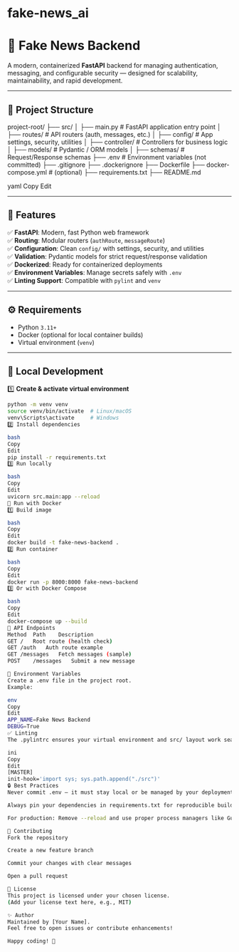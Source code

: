 # fake-news_ai
# 📰 Fake News Backend

A modern, containerized **FastAPI** backend for managing authentication, messaging, and configurable security — designed for scalability, maintainability, and rapid development.

---

## 📌 **Project Structure**

project-root/
├── src/
│ ├── main.py # FastAPI application entry point
│ ├── routes/ # API routers (auth, messages, etc.)
│ ├── config/ # App settings, security, utilities
│ ├── controller/ # Controllers for business logic
│ ├── models/ # Pydantic / ORM models
│ ├── schemas/ # Request/Response schemas
├── .env # Environment variables (not committed)
├── .gitignore
├── .dockerignore
├── Dockerfile
├── docker-compose.yml # (optional)
├── requirements.txt
├── README.md

yaml
Copy
Edit

---

## 🚀 **Features**

✅ **FastAPI**: Modern, fast Python web framework  
✅ **Routing**: Modular routers (`authRoute`, `messageRoute`)  
✅ **Configuration**: Clean `config/` with settings, security, and utilities  
✅ **Validation**: Pydantic models for strict request/response validation  
✅ **Dockerized**: Ready for containerized deployments  
✅ **Environment Variables**: Manage secrets safely with `.env`  
✅ **Linting Support**: Compatible with `pylint` and `venv`

---

## ⚙️ **Requirements**

- Python `3.11+`
- Docker (optional for local container builds)
- Virtual environment (`venv`)

---

## 🐍 **Local Development**

1️⃣ **Create & activate virtual environment**
```bash
python -m venv venv
source venv/bin/activate  # Linux/macOS
venv\Scripts\activate     # Windows
2️⃣ Install dependencies

bash
Copy
Edit
pip install -r requirements.txt
3️⃣ Run locally

bash
Copy
Edit
uvicorn src.main:app --reload
🐳 Run with Docker
1️⃣ Build image

bash
Copy
Edit
docker build -t fake-news-backend .
2️⃣ Run container

bash
Copy
Edit
docker run -p 8000:8000 fake-news-backend
3️⃣ Or with Docker Compose

bash
Copy
Edit
docker-compose up --build
🔑 API Endpoints
Method	Path	Description
GET	/	Root route (health check)
GET	/auth	Auth route example
GET	/messages	Fetch messages (sample)
POST	/messages	Submit a new message

📂 Environment Variables
Create a .env file in the project root.
Example:

env
Copy
Edit
APP_NAME=Fake News Backend
DEBUG=True
✅ Linting
The .pylintrc ensures your virtual environment and src/ layout work seamlessly:

ini
Copy
Edit
[MASTER]
init-hook='import sys; sys.path.append("./src")'
🔒 Best Practices
Never commit .env — it must stay local or be managed by your deployment platform.

Always pin your dependencies in requirements.txt for reproducible builds.

For production: Remove --reload and use proper process managers like Gunicorn or Uvicorn with workers.

🤝 Contributing
Fork the repository

Create a new feature branch

Commit your changes with clear messages

Open a pull request

📃 License
This project is licensed under your chosen license.
(Add your license text here, e.g., MIT)

✨ Author
Maintained by [Your Name].
Feel free to open issues or contribute enhancements!

Happy coding! 🚀